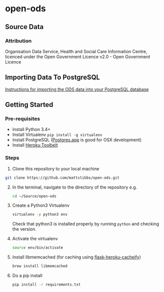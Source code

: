 # open-ods

## Source Data
### Attribution
Organisation Data Service, Health and Social Care Information Centre, licenced under the Open Government Licence v2.0  - Open Government Licence

## Importing Data To PostgreSQL
[Instructions for importing the ODS data into your PostgreSQL database](docs/data_import.md)

## Getting Started

### Pre-requisites
* Install Python 3.4+
* Install Virtualenv `pip install -g virtualenv`
* Install PostgreSQL ([Postgres.app](http://postgresapp.com) is good for OSX development)
* Install [Heroku Toolbelt](https://toolbelt.heroku.com)

### Steps

1. Clone this repository to your local machine

  ```bash
  git clone https://github.com/mattstibbs/open-ods.git
  ```

2. In the terminal, navigate to the directory of the repository e.g.

    ```bash
    cd ~/Source/open-ods
    ```

3. Create a Python3 Virtualenv

    ```bash
    virtualenv -p python3 env
    ```

    Check that python3 is installed properly by running `python` and checking the version.

4. Activate the virtualenv

    ```bash
    source env/bin/activate
    ```

5. Install libmemcached (for caching using [flask-heroku-cacheify](http://rdegges.github.io/flask-heroku-cacheify/))

    ```bash
    brew install libmemcached
    ```

6. Do a pip install

    ```bash
    pip install -r requirements.txt
    ```

